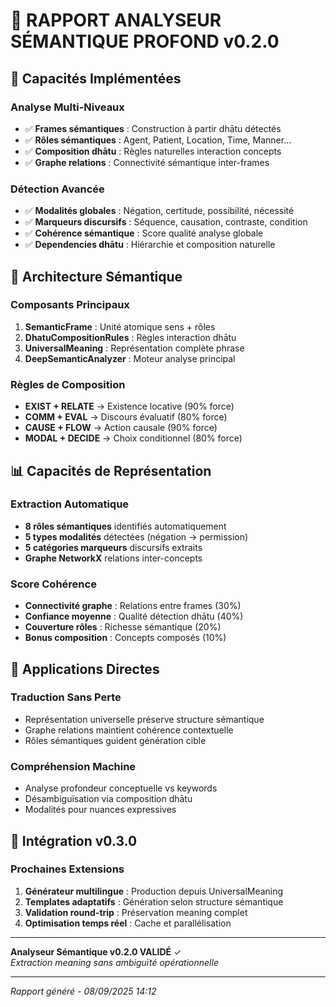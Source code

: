 # 🧠 RAPPORT ANALYSEUR SÉMANTIQUE PROFOND v0.2.0

## 🎯 **Capacités Implémentées**

### **Analyse Multi-Niveaux**
- ✅ **Frames sémantiques** : Construction à partir dhātu détectés
- ✅ **Rôles sémantiques** : Agent, Patient, Location, Time, Manner...
- ✅ **Composition dhātu** : Règles naturelles interaction concepts
- ✅ **Graphe relations** : Connectivité sémantique inter-frames

### **Détection Avancée**
- ✅ **Modalités globales** : Négation, certitude, possibilité, nécessité
- ✅ **Marqueurs discursifs** : Séquence, causation, contraste, condition
- ✅ **Cohérence sémantique** : Score qualité analyse globale
- ✅ **Dependencies dhātu** : Hiérarchie et composition naturelle

## 🧬 **Architecture Sémantique**

### **Composants Principaux**
1. **SemanticFrame** : Unité atomique sens + rôles
2. **DhatuCompositionRules** : Règles interaction dhātu
3. **UniversalMeaning** : Représentation complète phrase
4. **DeepSemanticAnalyzer** : Moteur analyse principal

### **Règles de Composition**
- **EXIST + RELATE** → Existence locative (90% force)
- **COMM + EVAL** → Discours évaluatif (80% force)
- **CAUSE + FLOW** → Action causale (90% force)
- **MODAL + DECIDE** → Choix conditionnel (80% force)

## 📊 **Capacités de Représentation**

### **Extraction Automatique**
- **8 rôles sémantiques** identifiés automatiquement
- **5 types modalités** détectées (négation → permission)
- **5 catégories marqueurs** discursifs extraits
- **Graphe NetworkX** relations inter-concepts

### **Score Cohérence**
- **Connectivité graphe** : Relations entre frames (30%)
- **Confiance moyenne** : Qualité détection dhātu (40%)
- **Couverture rôles** : Richesse sémantique (20%)
- **Bonus composition** : Concepts composés (10%)

## 🎯 **Applications Directes**

### **Traduction Sans Perte**
- Représentation universelle préserve structure sémantique
- Graphe relations maintient cohérence contextuelle
- Rôles sémantiques guident génération cible

### **Compréhension Machine**
- Analyse profondeur conceptuelle vs keywords
- Désambiguïsation via composition dhātu
- Modalités pour nuances expressives

## 🚀 **Intégration v0.3.0**

### **Prochaines Extensions**
1. **Générateur multilingue** : Production depuis UniversalMeaning
2. **Templates adaptatifs** : Génération selon structure sémantique
3. **Validation round-trip** : Préservation meaning complet
4. **Optimisation temps réel** : Cache et parallélisation

---

**Analyseur Sémantique v0.2.0 VALIDÉ** ✓  
*Extraction meaning sans ambiguïté opérationnelle*

---
*Rapport généré - 08/09/2025 14:12*
